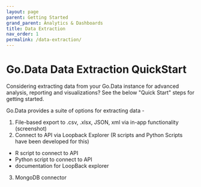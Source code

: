 ```yaml
---
layout: page
parent: Getting Started
grand_parent: Analytics & Dashboards
title: Data Extraction
nav_order: 1
permalink: /data-extraction/
---
```


# Go.Data Data Extraction QuickStart
Considering extracting data from your Go.Data instance for advanced analysis, reporting and visualizations? See the below "Quick Start" steps for getting started. 

Go.Data provides a suite of options for extracting data -
1. File-based export to .csv, .xlsx, JSON, xml via in-app functionality (screenshot)
2. Connect to API via Loopback Explorer (R scripts and Python Scripts have been developed for this)
- R script to connect to API
- Python script to connect to API
- documentation for LoopBack explorer
3. MongoDB connector
